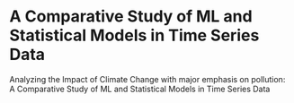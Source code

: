 # A Comparative Study of ML and Statistical Models in Time Series Data
 Analyzing the Impact of Climate Change with major emphasis on pollution: A Comparative Study of ML and Statistical Models in Time Series Data
